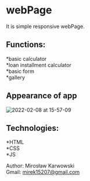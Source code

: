 # webPage</br>
It is simple responsive webPage.</br>

## Functions:</br>
*basic calculator<br />
*loan installment calculator<br />
*basic form<br />
*gallery<br />

## Appearance of app
![2022-02-08 at 15-57-09](https://user-images.githubusercontent.com/62155678/153013118-948bb598-7e41-49fc-aa2a-271ae652202a.png)

## Technologies:
*HTML</br>
*CSS</br>
*JS</br>

Author: Mirosław Karwowski</br>
Gmail: mirek15207@gmail.com</br>



